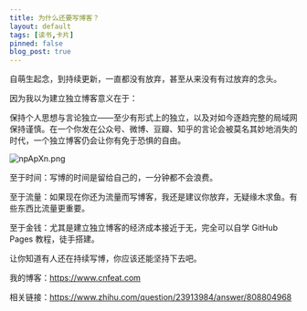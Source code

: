 ```yaml
---
title: 为什么还要写博客？
layout: default
tags: [读书,卡片]
pinned: false
blog_post: true
---
```


自萌生起念，到持续更新，一直都没有放弃，甚至从来没有有过放弃的念头。

因为我以为建立独立博客意义在于：

保持个人思想与言论独立——至少有形式上的独立，以及对如今逐趋完整的局域网保持谨慎。在一个你发在公众号、微博、豆瓣、知乎的言论会被莫名其妙地消失的时代，一个独立博客仍会让你有免于恐惧的自由。

![npApXn.png](https://s2.ax1x.com/2019/09/01/npApXn.png)

至于时间：写博的时间是留给自己的，一分钟都不会浪费。

至于流量：如果现在你还为流量而写博客，我还是建议你放弃，无疑缘木求鱼。有些东西比流量更重要。

至于金钱：尤其是建立独立博客的经济成本接近于无，完全可以自学 GitHub Pages 教程，徒手搭建。

让你知道有人还在持续写博，你应该还能坚持下去吧。

我的博客：https://www.cnfeat.com

相关链接：https://www.zhihu.com/question/23913984/answer/808804968